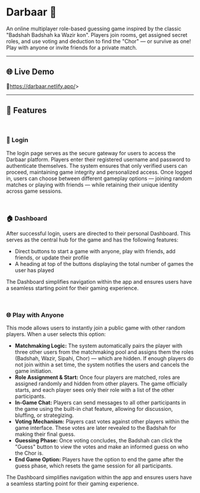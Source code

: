<h1>Darbaar 👑</h1>
<p> An online multiplayer role-based guessing game inspired by the classic "Badshah Badshah ka Wazir kon". 
Players join rooms, get assigned secret roles, and use voting and deduction to find the "Chor" — or survive as one!
Play with anyone or invite friends for a private match. </p>
<hr/>

<h2>🌐 Live Demo</h2>
<p>🔗<a href="https://darbaar.netlify.app/">https://darbaar.netlify.app/</a>></p>
<hr/>

<h2>🚀 Features</h2>
<br/>
<div>
  <h3>🔑 Login</h3>
</div>
<p>The login page serves as the secure gateway for users to access the Darbaar platform. Players enter their registered username and password to authenticate themselves. 
The system ensures that only verified users can proceed, maintaining game integrity and personalized access. Once logged in, users can choose between different gameplay options 
— joining random matches or playing with friends — while retaining their unique identity across game sessions.</p>
<br/>

<div>
  <h3>🏠 Dashboard</h3>
</div>
<p>After successful login, users are directed to their personal Dashboard. This serves as the central hub for the game and has the following features:</p>
<ul>
  <li>Direct buttons to start a game with anyone, play with friends, add friends, or update their profile</li>
  <li>A heading at top of the buttons displaying the total number of games the user has played</li>
</ul>
<p>The Dashboard simplifies navigation within the app and ensures users have a seamless starting point for their gaming experience.</p>
<br/>

<div>
  <h3>🌐 Play with Anyone</h3>
</div>
<p>This mode allows users to instantly join a public game with other random players. When a user selects this option:</p>
<ul>
  <li><b>Matchmaking Logic:</b> The system automatically pairs the player with three other users from the matchmaking pool and assigns them the roles (Badshah, Wazir, Sipahi, Chor) — which are hidden.  
  If enough players do not join within a set time, the system notifies the users and cancels the game initiation.</li>
  <li><b>Role Assignment & Start:</b> Once four players are matched, roles are assigned randomly and hidden from other players. The game officially starts, and each player sees only their role with a list of the other participants.</li>
  <li><b>In-Game Chat:</b> Players can send messages to all other participants in the game using the built-in chat feature, allowing for discussion, bluffing, or strategizing.</li>
  <li><b>Voting Mechanism:</b> Players cast votes against other players within the game interface. These votes are later revealed to the Badshah for making their final guess.</li>
  <li><b>Guessing Phase:</b> Once voting concludes, the Badshah can click the "Guess" button to view the votes and make an informed guess on who the Chor is.</li>
  <li><b>End Game Option:</b> Players have the option to end the game after the guess phase, which resets the game session for all participants.</li>
</ul>
<p>The Dashboard simplifies navigation within the app and ensures users have a seamless starting point for their gaming experience.</p>
<br/>


